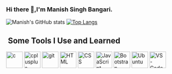### Hi there 👋,I'm Manish Singh Bangari.


![Manish's GitHub stats](https://github-readme-stats.vercel.app/api?username=ManishBangari&show_icons=true&theme=flag-india)
[![Top Langs](https://github-readme-stats.vercel.app/api/top-langs/?username=ManishBangari&layout=compact)](https://github.com/ManishBangari/)

<h2> &nbsp;Some Tools I Use and Learned</h2>
<p align="justify">
  
  <img src="https://cdn.jsdelivr.net/gh/devicons/devicon/icons/c/c-original.svg" alt="c" width="45" height="45"/>
  
  <img src="https://cdn.jsdelivr.net/gh/devicons/devicon/icons/cplusplus/cplusplus-original.svg" alt="cplusplus" width="45" height="45"/>
          
  <img src="https://cdn.jsdelivr.net/gh/devicons/devicon/icons/git/git-original.svg" alt="git" width="45" height="45"/>
  
  <img src="https://cdn.jsdelivr.net/gh/devicons/devicon/icons/html5/html5-original.svg" alt="HTML" width="45" height="45"/>
    
  <img src="https://cdn.jsdelivr.net/gh/devicons/devicon/icons/css3/css3-original.svg" alt="CSS" width="45" height="45"/>
          
  <img src="https://cdn.jsdelivr.net/gh/devicons/devicon/icons/javascript/javascript-original.svg" alt="JavaScript" width="45" height="45"/>
  
  <img src="https://cdn.jsdelivr.net/gh/devicons/devicon/icons/bootstrap/bootstrap-original.svg" alt="Bootstrap" width="45" height="45"/>
          
  <img src="https://cdn.jsdelivr.net/gh/devicons/devicon/icons/ubuntu/ubuntu-plain.svg" alt="Ubuntu" width="45" height="45"/>
          
  <img src="https://cdn.jsdelivr.net/gh/devicons/devicon/icons/vscode/vscode-original.svg" alt="VS-Code" width="45" height="45"/>
           
</p>

<!--
**ManishBangari/ManishBangari** is a ✨ _special_ ✨ repository because its `README.md` (this file) appears on your GitHub profile.

Here are some ideas to get you started:

- 🔭 I’m currently working on ...
- 🌱 I’m currently learning ...
- 👯 I’m looking to collaborate on ...
- 🤔 I’m looking for help with ...
- 💬 Ask me about ...
- 📫 How to reach me: ...
- 😄 Pronouns: ...
- ⚡ Fun fact: ...
-->
